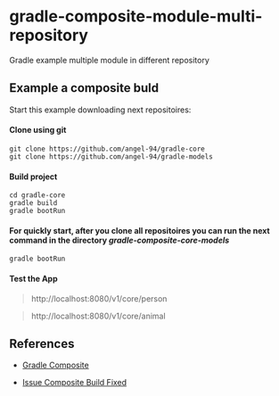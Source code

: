 # gradle-composite-module-multi-repository
Gradle example multiple module in different repository

## Example a composite buld

Start this example downloading next repositoires:
    
#### Clone using git
    
    git clone https://github.com/angel-94/gradle-core
    git clone https://github.com/angel-94/gradle-models

#### Build project

    cd gradle-core
    gradle build
    gradle bootRun

#### For quickly start, after you clone all repositoires you can run the next command in the directory  *gradle-composite-core-models*

    gradle bootRun

#### Test the App
> http://localhost:8080/v1/core/person

> http://localhost:8080/v1/core/animal


## References
- [Gradle Composite](https://docs.gradle.org/current/userguide/composite_builds.html#defining_composite_builds)

- [Issue Composite Build Fixed](https://discuss.gradle.org/t/composite-build/29684)